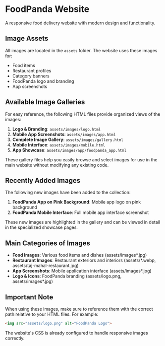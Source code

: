 # FoodPanda Website

A responsive food delivery website with modern design and functionality.

## Image Assets

All images are located in the `assets` folder. The website uses these images for:

- Food items
- Restaurant profiles
- Category banners
- FoodPanda logo and branding
- App screenshots

## Available Image Galleries

For easy reference, the following HTML files provide organized views of the images:

1. **Logo & Branding**: `assets/images/logo.html`
2. **Mobile App Screenshots**: `assets/images/app.html`
3. **Complete Image Gallery**: `assets/images/gallery.html`
4. **Mobile Interface**: `assets/images/mobile.html`
5. **App Showcase**: `assets/images/app/foodpanda_app.html`

These gallery files help you easily browse and select images for use in the main website without modifying any existing code.

## Recently Added Images

The following new images have been added to the collection:

1. **FoodPanda App on Pink Background**: Mobile app logo on pink background
2. **FoodPanda Mobile Interface**: Full mobile app interface screenshot

These new images are highlighted in the gallery and can be viewed in detail in the specialized showcase pages.

## Main Categories of Images

- **Food Images**: Various food items and dishes (assets/images*.jpg)
- **Restaurant Images**: Restaurant exteriors and interiors (assets/*.webp, assets/taj-mahal-restaurant.jpg)
- **App Screenshots**: Mobile application interface (assets/images*.jpg)
- **Logo & Icons**: FoodPanda branding (assets/logo.png, assets/images*.jpg)

## Important Note

When using these images, make sure to reference them with the correct path relative to your HTML files. For example:

```html
<img src="assets/logo.png" alt="FoodPanda Logo">
```

The website's CSS is already configured to handle responsive images correctly. 